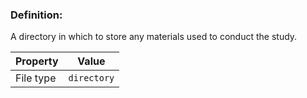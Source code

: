 ### Definition:

A directory in which to store any materials used to conduct the study.

| Property | Value |
|----------|--------|
| File type | `directory` |
